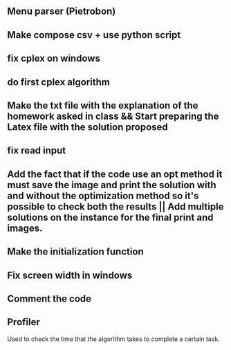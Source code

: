 
## Menu parser (Pietrobon)

## Make compose csv + use python script

## fix cplex on windows

## do first cplex algorithm






## Make the txt file with the explanation of the homework asked in class && Start preparing the Latex file with the solution proposed

## fix read input

## Add the fact that if the code use an opt method it must save the image and print the solution with and without the optimization method so it's possible to check both the results || Add multiple solutions on the instance for the final print and images. 

## Make the initialization function

## Fix screen width in windows




## Comment the code

## Profiler
Used to check the time that the algorithm takes to complete a certain task.
